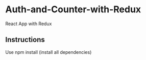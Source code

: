 # Auth-and-Counter-with-Redux
 React App with Redux
 
## Instructions

Use npm install (install all dependencies)
